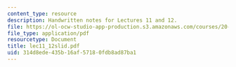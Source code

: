 ```yaml
---
content_type: resource
description: Handwritten notes for Lectures 11 and 12.
file: https://ol-ocw-studio-app-production.s3.amazonaws.com/courses/20-410j-molecular-cellular-and-tissue-biomechanics-be-410j-spring-2003/314d8ede435b16af57180fdb8ad87ba1_lec11_12slid.pdf
file_type: application/pdf
resourcetype: Document
title: lec11_12slid.pdf
uid: 314d8ede-435b-16af-5718-0fdb8ad87ba1
---
```


